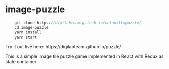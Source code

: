 # image-puzzle
<!-- ![Build, test and deploy](https://digilabteam.github.io/cetaniltmpuzzle/actions/workflows/ci.yml/badge.svg) -->

<p>

```javascript
    git clone https://digilabteam.github.io/cetaniltmpuzzle/
    cd image-puzzle
    yarn install
    yarn start
```
<p>Try it out live here: https://digilabteam.github.io/puzzle/  
<p>This is a simple image tile puzzle game implemented in React with Redux as state container  
    
<!-- ![Alt text](https://digilabteam.github.io/cetaniltmpuzzle/blob/main/screenshot.png?raw=true 'Image puzzle') -->

<!-- ![Alt text](https://digilabteam.github.io/cetaniltmpuzzle/blob/main/image-puzzle.gif?raw=true 'Image puzzle animation') -->

